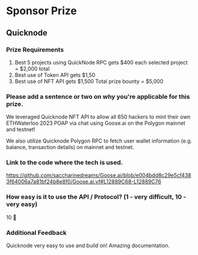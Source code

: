 # Sponsor Prize

## Quicknode

### Prize Requirements

1. Best 5 projects using QuickNode RPC gets $400 each selected project = $2,000 total
2. Best use of Token API gets $1,50
3. Best use of NFT API gets $1,500 Total prize bounty = $5,000

### Please add a sentence or two on why you're applicable for this prize.

We leveraged Quicknode NFT API to allow all 650 hackers to mint their own ETHWaterloo 2023 POAP via chat using Goose.ai on the Polygon mainnet and testnet!

We also utilize Quicknode Polygon RPC to fetch user wallet information (e.g. balance, transaction details) on mainnet and testnet.

### Link to the code where the tech is used.

https://github.com/saccharinedreams/Goose.ai/blob/e004bdd8c29e5cf4383f64006a7a81bf24b8e8f0/Goose.ai.vf#L12889C68-L12889C76

### How easy is it to use the API / Protocol? (1 - very difficult, 10 - very easy)

10 🌟

### Additional Feedback

Quicknode very easy to use and build on! Amazing documentation.

